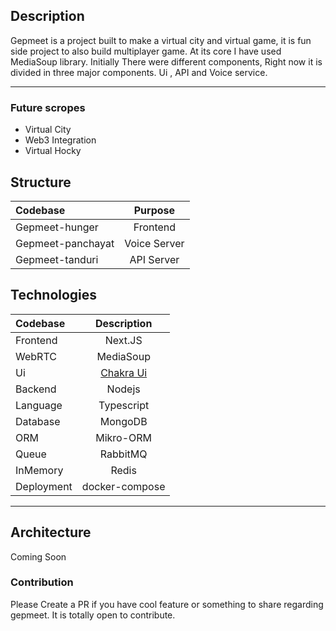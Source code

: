 
## Description
Gepmeet is a project built to make a virtual city and virtual game, it is fun side project to also build multiplayer game. At its core I have used MediaSoup library. Initially There were different components, Right now it is divided in three major components. Ui , API and Voice service.

---
### Future scropes
- Virtual City
- Web3 Integration
- Virtual Hocky

## Structure

| Codebase              |      Purpose          |
| :-------------------- | :-----------------------: |
| Gepmeet-hunger  | Frontend |
| Gepmeet-panchayat  | Voice Server |
| Gepmeet-tanduri | API Server |


## Technologies

| Codebase              |      Description          |
| :-------------------- | :-----------------------: |
| Frontend  | Next.JS |
| WebRTC  | MediaSoup |
| Ui | [Chakra Ui](https://chakra-ui.com/) |
| Backend  |  Nodejs |
| Language | Typescript |
| Database | MongoDB |
| ORM | Mikro-ORM |
| Queue | RabbitMQ |
| InMemory | Redis |
| Deployment | docker-compose |

------------

## Architecture
Coming Soon

### Contribution
Please Create a PR if you have cool feature or something to share regarding gepmeet. It is totally open to contribute. 